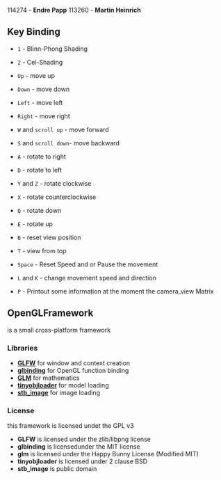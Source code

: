 114274 - **Endre Papp**
113260 - **Martin Heinrich**

## Key Binding
- `1` - Blinn-Phong Shading
- `2` - Cel-Shading

- `Up` - move up
- `Down` - move down
- `Left` - move left
- `Right` - move right

- `W` and `scroll up` - move forward
- `S` and `scroll down`- move backward
- `A` - rotate to right
- `D` - rotate to left
- `Y` and `Z` - rotate clockwise
- `X` - rotate counterclockwise
- `Q` - rotate down
- `E` - rotate up

- `B` - reset view position
- `T` - view from top

- `Space` - Reset Speed and or Pause the movement
- `L` and `K` - change movement speed and direction

- `P` - Printout some information at the moment the camera_view Matrix


## OpenGLFramework
is a small cross-platform framework

### Libraries
* [**GLFW**](http://www.glfw.org/) for window and context creation
* [**glbinding**](https://github.com/cginternals/glbinding) for OpenGL function binding
* [**GLM**](glm.g-truc.net/) for mathematics
* [**tinyobjloader**](http://syoyo.github.io/tinyobjloader/) for model loading
* [**stb_image**](https://github.com/nothings/stb) for image loading

### License
this framework is licensed undet the GPL v3
* **GLFW** is licensed under the zlib/libpng license
* **glbinding** is licensedunder the MIT license
* **glm** is licensed under the Happy Bunny License (Modified MIT)
* **tinyobjloader** is licensed under 2 clause BSD
* **stb_image** is public domain
